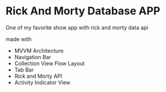 # Rick And Morty Database APP
One of my favorite show app  with rick and morty data api 

made with

* MVVM Architecture
* Navigation Bar 
* Collection View Flow Layout
* Tab Bar
* Rick and Morty API
* Activity Indicator View
